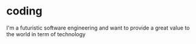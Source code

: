 # coding
I'm a futuristic software engineering and want to provide a great value to the world in term of technology 
